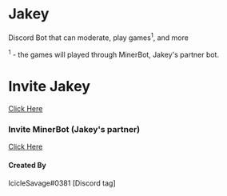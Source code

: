 # Jakey
Discord Bot that can moderate, play games<sup>1</sup>, and more

<sup>1</sup> - the games will played through MinerBot, Jakey's partner bot.
# Invite Jakey
[Click Here](https://discord.com/api/oauth2/authorize?client_id=744692475788001342&permissions=2146958835&redirect_uri=https%3A%2F%2Fdiscord.com%2Foauth2%2Fauthorize%3Fclient_id%3D744)

### Invite MinerBot (Jakey's partner)
[Click Here](https://discord.com/oauth2/authorize?client_id=767055142544605194&scope=bot&permissions=1543892056)



#### Created By
IcicleSavage#0381 [Discord tag]
